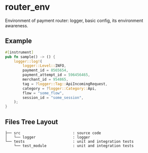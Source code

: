 # router_env

Environment of payment router: logger, basic config, its environment awareness.

## Example

```rust
#[instrument]
pub fn sample() -> () {
    logger::log!(
        logger::Level::INFO,
        payment_id = 8565654,
        payment_attempt_id = 596456465,
        merchant_id = 954865,
        tag = ?logger::Tag::ApiIncomingRequest,
        category = ?logger::Category::Api,
        flow = "some_flow",
        session_id = "some_session",
    );
}
```

## Files Tree Layout

```text
├── src                        : source code
│   └── logger                 : logger
└── tests                      : unit and integration tests
    └── test_module            : unit and integration tests
```

<!--
command to generate the tree `tree -L 3 -d`
-->
